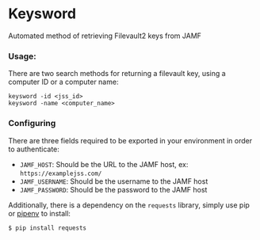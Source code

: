 # Keysword
Automated method of retrieving Filevault2 keys from JAMF

### Usage:

There are two search methods for returning a filevault key, using a computer ID or a computer name:

    keysword -id <jss_id>
    keysword -name <computer_name>

### Configuring

There are three fields required to be exported in your environment in order to authenticate:

  - `JAMF_HOST`: Should be the URL to the JAMF host, ex: `https://examplejss.com/`
  - `JAMF_USERNAME`: Should be the username to the JAMF host
  - `JAMF_PASSWORD`: Should be the password to the JAMF host

Additionally, there is a dependency on the `requests` library, simply use pip or [pipenv](http://pipenv.org/) to install:

``` {.sourceCode .bash}
$ pip install requests
```
